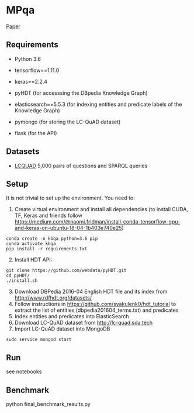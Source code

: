 # MPqa

[Paper](https://arxiv.org/abs/1908.06917)


## Requirements

* Python 3.6
* tensorflow==1.11.0
* keras==2.2.4

* pyHDT (for accesssing the DBpedia Knowledge Graph)
* elasticsearch==5.5.3 (for indexing entities and predicate labels of the Knowledge Graph)

* pymongo (for storing the LC-QuAD dataset)
* flask (for the API)


## Datasets

* [LCQUAD](http://lc-quad.sda.tech) 5,000 pairs of questions and SPARQL queries

## Setup

It is not trivial to set up the environment. You need to:

1. Create virtual environment and install all dependencies (to install CUDA, TF, Keras and friends follow https://medium.com/@naomi.fridman/install-conda-tensorflow-gpu-and-keras-on-ubuntu-18-04-1b403e740e25)

```
conda create -n kbqa python=3.6 pip
conda activate kbqa
pip install -r requirements.txt
```

2. Install HDT API:

```
git clone https://github.com/webdata/pyHDT.git
cd pyHDT/
./install.sh
```

3. Download DBPedia 2016-04 English HDT file and its index from http://www.rdfhdt.org/datasets/
4. Follow instructions in https://github.com/svakulenk0/hdt_tutorial to extract the list of entities (dbpedia201604_terms.txt) and predicates
5. Index entities and predicates into ElasticSearch
6. Download LC-QuAD dataset from http://lc-quad.sda.tech
7. Import LC-QuAD dataset into MongoDB

```
sudo service mongod start
```


<!-- 
2. Download and make [fastText](https://github.com/facebookresearch/fastText), load the English model trained on Wikipedia and generate fastText embeddings:

'''
cd data
wget https://s3-us-west-1.amazonaws.com/fasttext-vectors/wiki.en.zip
unzip wiki.en.zip
rm wiki.en.zip
'''

./fasttext print-word-vectors ../KBQA/data/fasttext/wiki.en.bin < ../KBQA/data/test_question_words.txt > ../KBQA/data/test_question_words_fasttext.txt

 -->


## Run

see notebooks

## Benchmark

python final_benchmark_results.py

